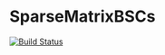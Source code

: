 # SparseMatrixBSCs

[![Build Status](https://travis-ci.org/KristofferC/SparseMatrixBSCs.jl.svg?branch=master)](https://travis-ci.org/KristofferC/SparseMatrixBSCs.jl)
